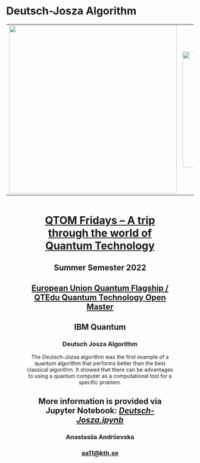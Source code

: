 # Deutsch-Josza Algorithm

<table>
    <tr>
      <td>
      <img src='https://www.ideal-ist.eu/sites/default/files/2018-10/logo_quantum_flagship.jpg' width=450>
      </td>
      <td>
      <img src='https://newsroom.unl.edu/announce/files/file143411.jpg' width=310>
      </td>
      <td>
      <img src='https://www.akc.ac.cy/images/2022/03/Funded-by-the-European-Union.png' width=450>
      </td>
     </tr>
</table>

<div style="text-align: center; margin: 50px">

<h1 style="text-align: center;"><a href="https://qtom.qtedu.eu/shared-course/qtom-fridays-a-trip-through-the-world-of-quantum-technology/">QTOM Fridays – A trip through the world of Quantum Technology</a></h1> 
<h2 style="text-align: center;">Summer Semester 2022</h2>
<h2 style="text-align: center;"><a href="https://qt.eu/">European Union Quantum Flagship /</a> <a href="https://qtom.qtedu.eu/">QTEdu Quantum Technology Open Master</a></h2>
<h2 style="text-align: center;">IBM Quantum</h2>
<h3>Deutsch Josza Algorithm</h3>
<p>The Deutsch-Jozsa algorithm was the first example of a quantum algorithm that performs better than the best classical algorithm. It showed that there can be advantages to using a quantum computer as a computational tool for a specific problem.</p> 

<h2>More information is provided via Jupyter Notebook: <a href="https://github.com/fomalhautn/Deutsch-Josza_Algorithm/blob/main/Deutsch-Josza.ipynb"><em>Deutsch-Josza.ipynb</em></a></h2>

<h3>Anastasiia Andriievska</h3>

<h3><a href="mailto:aa11@kth.se">aa11@kth.se</a></h3>
</div>
